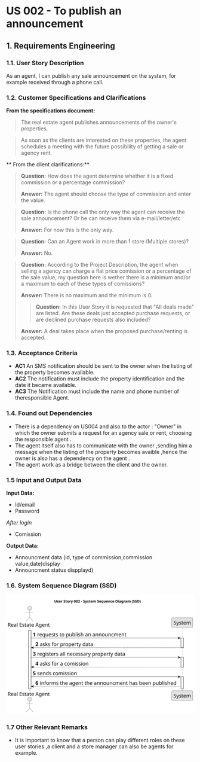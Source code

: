 # US 002 - To publish an announcement 

## 1. Requirements Engineering


### 1.1. User Story Description

As an agent, I can publish any sale announcement on the system, for example received through a phone call.

### 1.2. Customer Specifications and Clarifications 

**From the specifications document:**

>The real estate agent publishes announcements of the owner's  properties.

> As soon as the clients are interested on these properties, the agent schedules a meeting with the future possibility of getting a sale or agency rent.

** From the client clarifications:**  

> **Question:** How does the agent determine whether it is a fixed commission or a percentage commission? 
>
> **Answer:** The agent should choose the type of commission and enter the value.

> **Question:** Is the phone call the only way the agent can receive the sale announcement? Or he can receive them via e-mail/letter/etc
>
> **Answer:** For now this is the only way.

> **Question:** Can an Agent work in more than 1 store (Multiple stores)? 
>
> **Answer:** No.

> **Question:** According to the Project Description, the agent when selling a agency can charge a flat price comission or a percentage of the sale value, my question here is wether there is a minimum and/or a maximum to each of these types of comissions?
> 
> **Answer:** There is no maximum and the minimum is 0.
> > **Question:** In this User Story it is requested that "All deals made" are listed. Are these deals just accepted purchase requests, or are declined purchase requests also included?
> 
> **Answer:**  A deal takes place when the proposed purchase/renting is accepted.


### 1.3. Acceptance Criteria 

* **AC1** An SMS notification should be sent to the owner when the listing of the property becomes available.
* **AC2** The notification must include the property identification and the date it became available.
* **AC3** The Notification must include the name and phone number of theresponsible Agent.

### 1.4. Found out Dependencies 

* There is a dependency on US004 and also to the actor : "Owner" in which the owner submits a request for an agency sale or rent, choosing the responsible agent .
* The agent itself also has to communicate with the owner ,sending him a message when the listing of the property becomes avaible ,hence the owner is also has a  dependency on the agent .
* The agent work as a bridge between the client and the owner.

### 1.5 Input and Output Data

**Input Data:**

- Id/email
- Password

*After login*
- Comission


**Output Data:**
* Announcment data (id, type of commission,commission value,date)display
* Announcment status dispplayd)

### 1.6. System Sequence Diagram (SSD)

![System Sequence Diagram - Alternative One](svg/us002-system-sequence-diagram-alternative-one.svg)

### 1.7 Other Relevant Remarks

* It is important to know that a person can play different roles on these user stories ,a client and a store manager can also be agents for example.